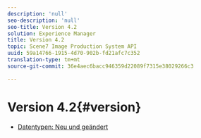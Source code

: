 ```yaml
---
description: 'null'
seo-description: 'null'
seo-title: Version 4.2
solution: Experience Manager
title: Version 4.2
topic: Scene7 Image Production System API
uuid: 59a14766-1915-4d70-902b-fd21afc7c352
translation-type: tm+mt
source-git-commit: 36e4aec6bacc946359d22089f7315e38029266c3

---
```



# Version 4.2{#version}

* [Datentypen: Neu und geändert](r-4-2-types.md)
